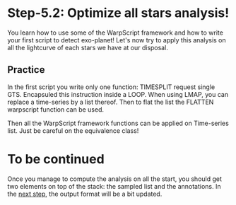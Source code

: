 # Step-5.2: Optimize all stars analysis!

You learn how to use some of the WarpScript framework and how to write your first script to detect exo-planet! Let's now try to apply this analysis on all the lightcurve of each stars we have at our disposal.

## Practice

In the first script you write only one function: TIMESPLIT request single GTS. Encapsuled this instruction inside a LOOP. When using LMAP, you can replace a time-series by a list thereof. Then to flat the list the FLATTEN warpscript function can be used.

Then all the WarpScript framework functions can be applied on Time-series list. Just be careful on the equivalence class!

# To be continued

Once you manage to compute the analysis on all the start, you should get two elements on top of the stack: the sampled list and the annotations. In the [next step](/step-5-Process-all-stars/5.3-Reformat-the-output/README.md), the output format will be a bit updated.
